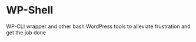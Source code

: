 # WP-Shell
WP-CLI wrapper and other bash WordPress tools to alleviate frustration and get the job done

